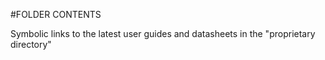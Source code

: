 #FOLDER CONTENTS

Symbolic links to the latest user guides and datasheets in the "proprietary directory"